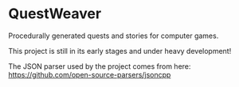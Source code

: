 # QuestWeaver
Procedurally generated quests and stories for computer games.

This project is still in its early stages and under heavy development!

The JSON parser used by the project comes from here: https://github.com/open-source-parsers/jsoncpp